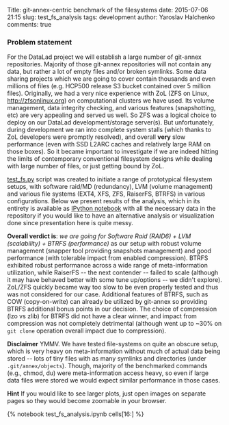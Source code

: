 Title: git-annex-centric benchmark of the filesystems
date: 2015-07-06 21:15
slug: test_fs_analysis
tags: development
author: Yaroslav Halchenko
comments: true

### Problem statement

For the DataLad project we will establish a large number of git-annex
repositories.  Majority of those git-annex repositories will not
contain any data, but rather a lot of empty files and/or broken
symlinks.  Some data sharing projects which we are going to cover
contain thousands and even millions of files (e.g. HCP500 release S3
bucket contained over 5 million files).  Originally, we had a very
nice experience with ZoL (ZFS on Linux, http://zfsonlinux.org) on
computational clusters we have used.  Its volume management, data
integrity checking, and various features (snapshotting, etc) are very
appealing and served us well.  So ZFS was a logical choice to deploy
on our DataLad development/storage server(s).  But unfortunately,
during development we ran into complete system stalls (which thanks to
ZoL developers were promptly resolved), and overall **very** slow
performance (even with SSD L2ARC caches and relatively large RAM on
those boxes).  So it became important to investigate if we are indeed
hitting the limits of contemporary conventional filesystem designs
while dealing with large number of files, or just getting bound by
ZoL.

[test_fs.py](https://github.com/datalad/benchmarking/blob/master/test_fs.py)
script was created to initiate a range of prototypical filesystem
setups, with software raid/MD (redundancy), LVM (volume management)
and various file systems (EXT4, XFS, ZFS, RaiserFS, BTRFS) in various
configurations.  Below we present results of the analysis, which in
its entirety is available as
[IPython notebook](https://github.com/datalad/benchmarking/blob/master/test_fs_analysis.ipynb)
with all the necessary data in the repository if you would like to
have an alternative analysis or visualization done since presentation
here is quite messy.

**Overall verdict is**: *we are going for Software Raid (RAID6) + LVM
(scalability) + BTRFS (performance)* as our setup with robust volume
management (snapper tool providing snapshots management) and good
performance (with tolerable impact from enabled compression).  BTRFS
exhibited robust performance across a wide range of meta-information
utilization, while RaiserFS -- the next contender -- failed to scale
(although it may have behaved better with some tune up/options -- we
didn't explore).  ZoL/ZFS quickly became way too slow to be even
properly tested and thus was not considered for our case.  Additional
features of BTRFS, such as COW (copy-on-write) can already be utilized
by git-annex so providing BTRFS additional bonus points in our
decision.  The choice of compression (lzo vs zlib) for BTRFS did not
have a clear winner, and impact from compression was not completely
detrimental (although went up to ~30% on `git clone` operation overall
impact due to compression).

**Disclaimer** YMMV.  We have tested file-systems on quite an obscure
setup, which is very heavy on meta-information without much of actual
data being stored -- lots of tiny files with as many symlinks and
directories (under `.git/annex/objects`).  Though, majority of the
benchmarked commands (e.g., chmod, du) were meta-information access
heavy, so even if large data files were stored we would expect similar
performance in those cases.

**Hint** If you would like to see larger plots, just open images on
separate pages so they would become zoomable in your browser.


{% notebook test_fs_analysis.ipynb cells[16:] %}
